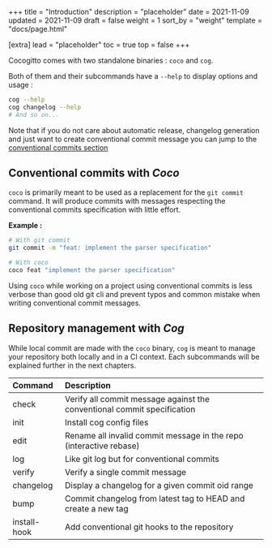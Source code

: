 +++
title = "Introduction"
description = "placeholder"
date = 2021-11-09
updated = 2021-11-09
draft = false
weight = 1
sort_by = "weight"
template = "docs/page.html"

[extra]
lead = "placeholder"
toc = true
top = false
+++

Cocogitto comes with two standalone binaries : `coco` and `cog`.

Both of them and their subcommands have a `--help`  to display options and usage :

```bash
cog --help
cog changelog --help
# And so on...
```

Note that if you do not care about automatic release, changelog generation and just want
to create conventional commit message you can jump to the [conventional commits section](conventional-commits.md)

## Conventional commits  with *Coco*

`coco` is primarily meant to be used as a replacement for the `git commit` command.
It will produce commits with messages respecting the conventional commits specification with
little effort.

**Example :**

```bash
# With git commit
git commit -m "feat: implement the parser specification"

# With coco
coco feat "implement the parser specification"
```

Using `coco` while working on a project using conventional commits is less verbose than good old git cli and prevent
typos and common mistake when writing conventional commit messages.

## Repository management with *Cog*

While local commit are made with the `coco` binary, `cog` is meant to manage your repository both locally and in a
CI context. Each subcommands will be explained further in the next chapters.

| Command | Description |
|:--------|:------------|
| check         | Verify all commit message against the conventional commit specification | 
| init          | Install cog config files                                                | 
| edit          | Rename all invalid commit message in the repo (interactive rebase)      | 
| log           | Like git log but for conventional commits                               | 
| verify        | Verify a single commit message                                          | 
| changelog     | Display a changelog for a given commit oid range                        | 
| bump          | Commit changelog from latest tag to HEAD and create a new tag           | 
| install-hook  | Add conventional git hooks to the repository                            |